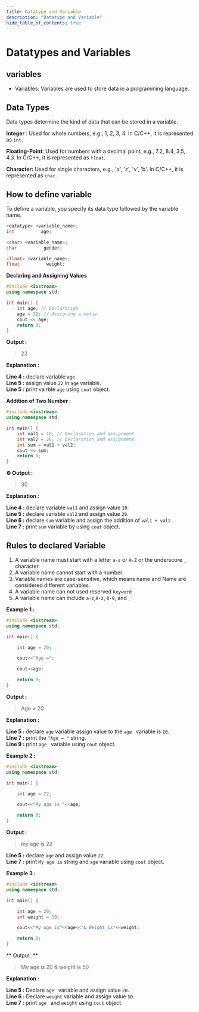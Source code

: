 ```yaml
---
title: Datatype and Variable
description: "Datatype and Variable"
hide_table_of_contents: true
---
```


# Datatypes and Variables

## variables

- Variables: Variables are used to store data in a programming language.

## Data Types

Data types determine the kind of data that can be stored in a variable.

**Integer** : Used for whole numbers, e.g., 1, 2, 3, 4. In C/C++, it is represented as `int`.

**Floating-Point**: Used for numbers with a decimal point, e.g., 7.2, 8.4, 3.5, 4.3. In C/C++, it is represented as `float`.

**Character:** Used for single characters, e.g., 'a', 'z', 'v', 'b'. In C/C++, it is represented as `char`.

## How to define variable

To define a variable, you specify its data type followed by the variable name.

```c++
<datatype> <variable_name>;
int          age;
```

```c++
<char> <variable_name>;
char          gender;
```

```c++
<float> <variable_name>;
float          weight;
```

**Declaring and Assigning Values**

```cpp showLineNumbers = "true"
#include <iostream>
using namespace std;

int main() {
    int age; // Declaration
    age = 22; // Assigning a value
    cout << age;
    return 0;
}
```

**Output :**

> 22

**Explanation :**

**Line 4 :** declare variable `age` <br/>
**Line 5 :** assign value `22` in `age` variable. <br/>
**Line 5 :** print vairble `age` using `cout` object. <br/>

**Addition of Two Number :**

```cpp showLineNumbers = "true"
#include <iostream>
using namespace std;

int main() {
    int val1 = 10; // Declaration and assignment
    int val2 = 20; // Declaration and assignment
    int sum = val1 + val2;
    cout << sum;
    return 0;
}
```

**⚙️ Output :**

> 30

**Explanation :**

**Line 4 :** declare variable `val1` and assign value `10`. <br/>
**Line 5 :** declare variable `val2` and assign value `20`. <br/>
**Line 6 :** declare `sum` variable and assign the addition of `val1 + val2` .<br/>
**Line 7 :** print `sum` variable by using `cout` object.<br/>

## Rules to declared Variable

1. A variable name must start with a letter `a-z` or `A-Z` or the underscore `_` character.
2. A variable name cannot start with a number.
3. Variable names are case-sensitive, which means name and Name are considered different variables.
4. A variable name can not used reserved `keyword`
5. A variable name can include `a-z`,`A-z`, `0-9`, and `_`

**Example 1 :**

```cpp showLineNumbers = "true"
#include <iostream>
using namespace std;

int main() {

    int age = 20;

    cout<<"Age =";

    cout<<age;

    return 0;
}
```

**Output :**

> Age = 20

**Explanation :**

**Line 5 :** declare `age` variable assign value to the `age ` variable is `20`. <br/>
**LIne 7 :** print the `"Age = "` string. <br/>
**Line 9 :** print `age ` variable using `cout` object. <br/>

**Example 2 :**

```cpp showLineNumbers = "true"
#include <iostream>
using namespace std;

int main() {

    int age = 22;

    cout<<"My age is "<<age;

    return 0;
}
```

**Output :**

> my age is 22

**Line 5 :** declare `age` and assign value `22`. <br/>
**Line 7 :** print `My age is` string and `age` variable using `cout` object.<br/>

**Example 3 :**

```cpp showLineNumbers = "true"
#include <iostream>
using namespace std;

int main() {

    int age = 20;
    int weight = 50;

    cout<<"My age is"<<age<<"& Weight is"<<weight;

    return 0;
}
```

** Output :**

> My age is 20 & weight is 50

**Explanation :**

**Line 5 :** Declare `age ` variable and assign value `20`. <br/>
**Line 6 :** Declare `weight` variable and assign value `50`. <br/>
**Line 7 :** print `age ` and `weight` using `cout` object.
